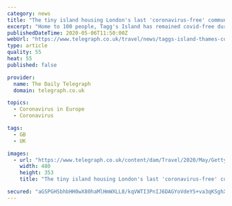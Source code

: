 ```yaml
---
category: news
title: "The tiny island housing London's last 'coronavirus-free' community"
excerpt: "Home to 100 people, Tagg's Island has remained covid-free during lockdown – and wants to keep things that way. T he coronavirus pandemic has taken its toll on London. Over 25,00"
publishedDateTime: 2020-05-06T11:50:00Z
webUrl: "https://www.telegraph.co.uk/travel/news/taggs-island-thames-coronavirus/"
type: article
quality: 55
heat: 55
published: false

provider:
  name: The Daily Telegraph
  domain: telegraph.co.uk

topics:
  - Coronavirus in Europe
  - Coronavirus

tags:
  - GB
  - UK

images:
  - url: "https://www.telegraph.co.uk/content/dam/Travel/2020/May/GettyImages-3289291.jpg?imwidth=480"
    width: 480
    height: 353
    title: "The tiny island housing London's last 'coronavirus-free' community"

secured: "aGSPGHSbhbHH0wX80haMlHmWXLL8/kqVWTI3PnIJ6DAGYoVdeYS+va3qKSghXBeggfxCX57rWxSJsUiNaFq6DH6Ht4yeJXLs+dAs2HjN0jzCB5gSH9b8SBf+V82ZHKFrFbRaGAnvLjrrQlJK57M9Tyg3CWC6ONCJnC1LeO8bPB4HPSN/Yyvu5RR3KYhDOaxVFNDkgVu14mdoQsIjvZym5Zz5xW5S3Xk3Uhj7OoZaS6A9+BVPPbiB2wflRtDbkaT5v0QiFqNXT+2vONPI8eLd2O/QbGTsmx4P47xPSkDPIVMQ4VQas7Pq2+JK8KKXhOOP;HPSONNWwPPzfkfZC4JgRjQ=="
---
```


